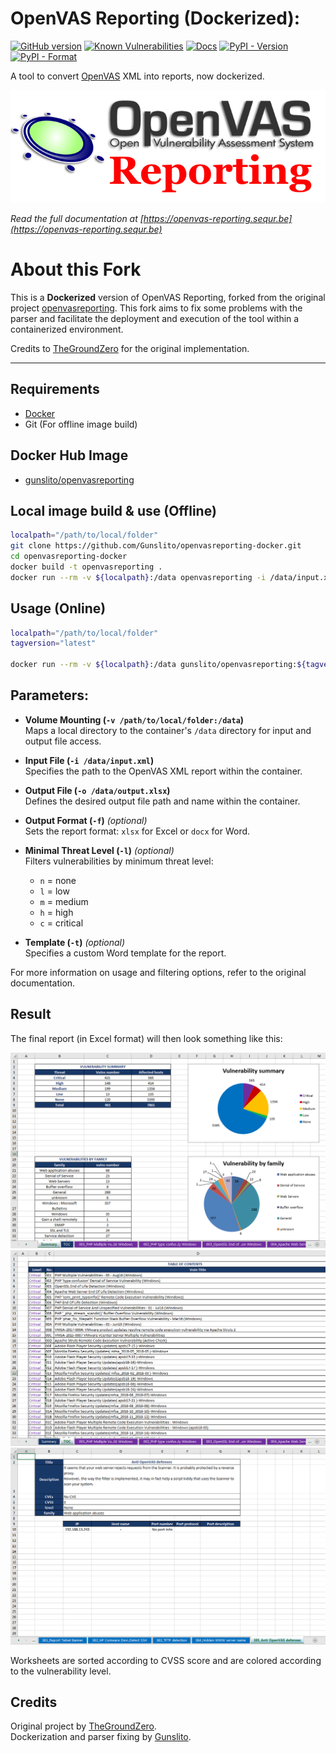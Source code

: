 # OpenVAS Reporting (Dockerized):

[![GitHub version](https://badge.fury.io/gh/gunslito%2Fopenvasreporting-docker.svg)](https://badge.fury.io/gh/gunslito%2Fopenvasreporting-docker)
[![Known Vulnerabilities](https://snyk.io/test/github/Gunslito/openvasreporting-docker/badge.svg?targetFile=src/requirements.txt)](https://snyk.io/test/github/Gunslito/openvasreporting-docker?targetFile=src%2Frequirements.txt&tab=issues)
[![Docs](https://readthedocs.org/projects/openvas-reporting/badge/?version=latest&style=flat)](https://openvas-reporting.sequr.be)
[![PyPI - Version](https://img.shields.io/pypi/v/OpenVAS-Reporting.svg)](https://pypi.org/project/OpenVAS-Reporting/)
[![PyPI - Format](https://img.shields.io/pypi/format/OpenVAS-Reporting.svg)](https://pypi.org/project/OpenVAS-Reporting/)  

A tool to convert [OpenVAS](http://www.openvas.org/) XML into reports, now dockerized.

![Report example screenshot](src/docs/_static/img/OpenVASreporting.png?raw=true)

*Read the full documentation at [https://openvas-reporting.sequr.be](https://openvas-reporting.sequr.be)*

# About this Fork

This is a **Dockerized** version of OpenVAS Reporting, forked from the original project [openvasreporting](https://github.com/TheGroundZero/openvasreporting). This fork aims to fix some problems with the parser and facilitate the deployment and execution of the tool within a containerized environment.

Credits to [TheGroundZero](https://github.com/TheGroundZero) for the original implementation.

---

## Requirements

 - [Docker](https://www.docker.com/)
 - Git (For offline image build)

## Docker Hub Image
 - [gunslito/openvasreporting](https://hub.docker.com/r/gunslito/openvasreporting)

## Local image build & use (Offline)

```bash
localpath="/path/to/local/folder"
git clone https://github.com/Gunslito/openvasreporting-docker.git
cd openvasreporting-docker
docker build -t openvasreporting .
docker run --rm -v ${localpath}:/data openvasreporting -i /data/input.xml -o /data/output.xlsx
```

## Usage (Online)

```bash
localpath="/path/to/local/folder"
tagversion="latest"

docker run --rm -v ${localpath}:/data gunslito/openvasreporting:${tagversion} -i /data/input.xml -o /data/output.xlsx
```

## Parameters:

- **Volume Mounting (`-v /path/to/local/folder:/data`)**  
  Maps a local directory to the container's `/data` directory for input and output file access.

- **Input File (`-i /data/input.xml`)**  
  Specifies the path to the OpenVAS XML report within the container.

- **Output File (`-o /data/output.xlsx`)**  
  Defines the desired output file path and name within the container.

- **Output Format (`-f`)** *(optional)*  
  Sets the report format: `xlsx` for Excel or `docx` for Word.

- **Minimal Threat Level (`-l`)** *(optional)*  
  Filters vulnerabilities by minimum threat level:  
  - `n` = none  
  - `l` = low  
  - `m` = medium  
  - `h` = high  
  - `c` = critical  

- **Template (`-t`)** *(optional)*  
  Specifies a custom Word template for the report.

For more information on usage and filtering options, refer to the original documentation.

## Result

The final report (in Excel format) will then look something like this:

![Report example screenshot - Summary](src/docs/_static/img/screenshot-report.png?raw=true)
![Report example screenshot - ToC](src/docs/_static/img/screenshot-report1.png?raw=true)
![Report example screenshot - Vuln desc](src/docs/_static/img/screenshot-report2.png?raw=true)

Worksheets are sorted according to CVSS score and are colored according to the vulnerability level.

## Credits

Original project by [TheGroundZero](https://github.com/TheGroundZero/openvasreporting).  
Dockerization and parser fixing by [Gunslito](https://github.com/Gunslito).
